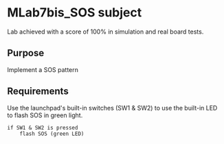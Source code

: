 # MLab7bis_SOS subject

Lab achieved with a score of 100% in simulation and real board tests.

## Purpose
Implement a SOS pattern

## Requirements
Use the launchpad's built-in switches (SW1 & SW2) to use the built-in LED to flash SOS in green light. 

    if SW1 & SW2 is pressed
        flash SOS (green LED)
